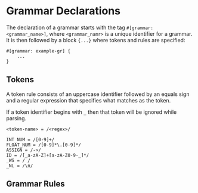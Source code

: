 # Grammar Declarations

The declaration of a grammar starts with the tag `#[grammar: <grammar_name>]`, where `<grammar_namr>` is a unique identifier for a grammar. It is then followed by a block `{...}` where tokens and rules are specified:

```
#[grammar: example-gr] {
    ...
}
```

## Tokens

A token rule consists of an uppercase identifier followed by an equals sign and a regular expression that specifies what matches as the token.

If a token identifier begins with `_` then that token will be ignored while parsing.

```
<token-name> = /<regex>/

INT_NUM = /[0-9]+/
FLOAT_NUM = /[0-9]*\.[0-9]*/
ASSIGN = /->/
ID = /[_a-zA-Z]+[a-zA-Z0-9-_]*/
_WS = / /
_NL = /\n/
```

## Grammar Rules

